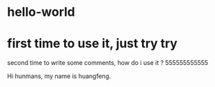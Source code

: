 hello-world
===========

first time to use it, just try try
===========

second time to write some comments, how do i use it ? 555555555555


Hi hunmans,
   my name is huangfeng.
